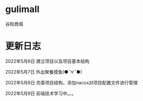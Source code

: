 # gulimall
谷粒商城

# 更新日志  
2022年5月6日 建立项目以及项目基本结构  

2022年5月7日 外出聚餐摸鱼(●ˇ∀ˇ●)  

2022年5月8日 完善项目结构，添加nacos对项目配置文件进行管理

2022年5月9日 前端技术学习中。。。
